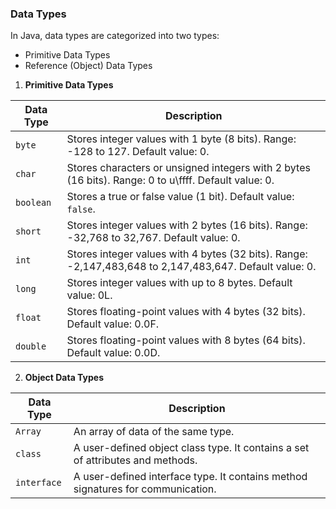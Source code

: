 ### Data Types

In Java, data types are categorized into two types:
- Primitive Data Types
- Reference (Object) Data Types

1. **Primitive Data Types**

| Data Type | Description                                                                                             |
|-----------|---------------------------------------------------------------------------------------------------------|
| `byte`    | Stores integer values with 1 byte (8 bits). Range: -128 to 127. Default value: 0.                       |
| `char`    | Stores characters or unsigned integers with 2 bytes (16 bits). Range: 0 to u\ffff. Default value: 0.    |
| `boolean` | Stores a true or false value (1 bit). Default value: `false`.                                           |
| `short`   | Stores integer values with 2 bytes (16 bits). Range: -32,768 to 32,767. Default value: 0.               |
| `int`     | Stores integer values with 4 bytes (32 bits). Range: -2,147,483,648 to 2,147,483,647. Default value: 0. |
| `long`    | Stores integer values with up to 8 bytes. Default value: 0L.                                            |
| `float`   | Stores floating-point values with 4 bytes (32 bits). Default value: 0.0F.                               |
| `double`  | Stores floating-point values with 8 bytes (64 bits). Default value: 0.0D.                               |

2. **Object Data Types**

| Data Type   | Description                                                                     |
|-------------|---------------------------------------------------------------------------------|
| `Array`     | An array of data of the same type.                                              |
| `class`     | A user-defined object class type. It contains a set of attributes and methods.  |
| `interface` | A user-defined interface type. It contains method signatures for communication. |

